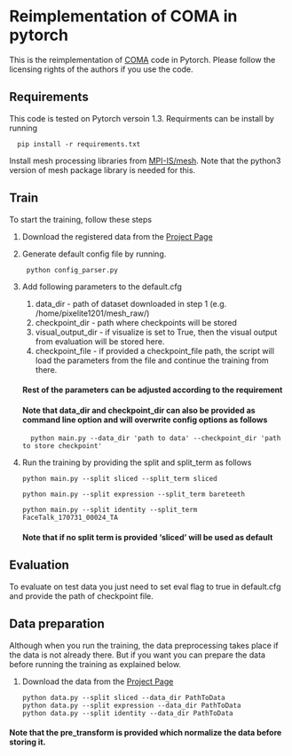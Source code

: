 # Reimplementation of COMA in pytorch

This is the reimplementation of [COMA](https://github.com/anuragranj/coma) code in Pytorch.
Please follow the licensing rights of the authors if you use the code.
## Requirements
This code is tested on Pytorch versoin 1.3. Requirments can be install by running

      pip install -r requirements.txt
    
Install mesh processing libraries from [MPI-IS/mesh](https://github.com/MPI-IS/mesh). Note that the python3 version of mesh package library is needed for this.

## Train
To start the training, follow these steps
1. Download the registered data from the [Project Page](https://coma.is.tue.mpg.de/) 
2. Generate default config file by running.

    ` python config_parser.py`
3. Add following parameters to the default.cfg
    1. data_dir - path of dataset downloaded in step 1 (e.g. /home/pixelite1201/mesh_raw/)
    2. checkpoint_dir - path where checkpoints will be stored
    3. visual_output_dir - if visualize is set to True, then the visual output from evaluation will be stored here.
    4. checkpoint_file - if provided a checkpoint_file path, the script will load the parameters from the file and continue the training from there.
    #### Rest of the parameters can be adjusted according to the requirement
    #### Note that data_dir and checkpoint_dir can also be provided as command line option and will overwrite config options as follows
         python main.py --data_dir 'path to data' --checkpoint_dir 'path to store checkpoint'
4. Run the training by providing the split and split_term as follows

     ` python main.py --split sliced --split_term sliced `
     
     ` python main.py --split expression --split_term bareteeth `
     
     ` python main.py --split identity --split_term FaceTalk_170731_00024_TA `

     #### Note that if no split term is provided ‘sliced’ will be used as default

## Evaluation
To evaluate on test data you just need to set eval flag to true in default.cfg and provide the path of checkpoint file.

## Data preparation
Although when you run the training, the data preprocessing takes place if the data is not already there. But if you want you can prepare the data before running the training as explained below.

  1. Download the data from the [Project Page](https://coma.is.tue.mpg.de/)

         python data.py --split sliced --data_dir PathToData
         python data.py --split expression --data_dir PathToData 
         python data.py --split identity --data_dir PathToData 

#### Note that the pre_transform is provided which normalize the data before storing it. 
